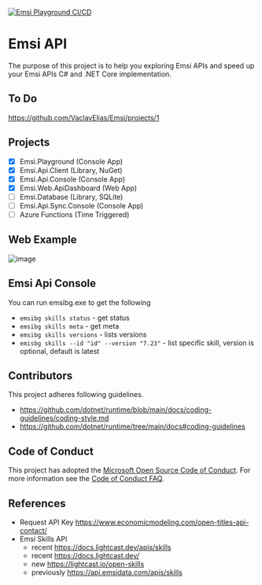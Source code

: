 [![Emsi Playground CI/CD](https://github.com/VaclavElias/Emsi/actions/workflows/cicd.yaml/badge.svg)](https://github.com/VaclavElias/Emsi/actions/workflows/cicd.yaml)

# Emsi API

The purpose of this project is to help you exploring Emsi APIs and speed up your Emsi APIs C# and .NET Core implementation.

## To Do 
https://github.com/VaclavElias/Emsi/projects/1

## Projects
- [x] Emsi.Playground (Console App)
- [x] Emsi.Api.Client (Library, NuGet)
- [x] Emsi.Api.Console (Console App)
- [x] Emsi.Web.ApiDashboard (Web App)
- [ ] Emsi.Database (Library, SQLite)
- [ ] Emsi.Api.Sync.Console (Console App) 
- [ ] Azure Functions (Time Triggered)

## Web Example
![image](https://user-images.githubusercontent.com/4528464/129445210-96d5e942-6218-4da4-8056-db4cd2eb17a1.png)

## Emsi Api Console
You can run emsibg.exe to get the following

- `emsibg skills status` - get status
- `emsibg skills meta` - get meta
- `emsibg skills versions` - lists versions
- `emisbg skills --id "id" --version "7.23"` - list specific skill, version is optional, default is latest

## Contributors
This project adheres following guidelines.
- https://github.com/dotnet/runtime/blob/main/docs/coding-guidelines/coding-style.md
- https://github.com/dotnet/runtime/tree/main/docs#coding-guidelines

## Code of Conduct
This project has adopted the [Microsoft Open Source Code of Conduct](https://opensource.microsoft.com/codeofconduct/). For more information see the [Code of Conduct FAQ](https://opensource.microsoft.com/codeofconduct/faq/).

## References
- Request API Key https://www.economicmodeling.com/open-titles-api-contact/
- Emsi Skills API 
  - recent https://docs.lightcast.dev/apis/skills
  - recent https://docs.lightcast.dev/
  - new https://lightcast.io/open-skills
  - previously https://api.emsidata.com/apis/skills


